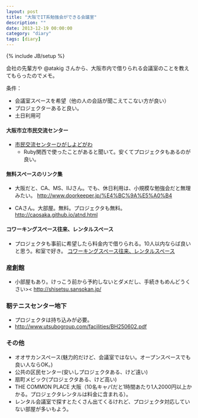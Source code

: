 ```yaml
---
layout: post
title: "大阪でIT系勉強会ができる会議室"
description: ""
date: 2013-12-19 00:00:00
category: "diary"
tags: [diary]
---
```

{% include JB/setup %}

会社の先輩方や @atakig さんから、大阪市内で借りられる会議室のことを教えてもらったのでメモ。

条件：

- 会議室スペースを希望（他の人の会話が聞こえてこない方が良い）
- プロジェクターあると良い。
- 土日利用可

#### 大阪市立市民交流センター


- [市民交流センターひがしよどがわ](http://www.skc-higashiyodogawa.jp/html/chinshitu.html)
  - Ruby関西で使ったことがあると聞いて。安くてプロジェクタもあるのが良い。



#### 無料スペースのリンク集

- 大阪だと、CA、MS、IIJさん。でも、休日利用は、小規模な勉強会だと無理みたい。
<a href="http://www.doorkeeper.jp/%E4%BC%9A%E5%A0%B4" target="_blank">http://www.doorkeeper.jp/%E4%BC%9A%E5%A0%B4</a>

- CAさん。大部屋。無料。プロジェクタも無料。
<a href="http://caosaka.github.io/atnd.html">http://caosaka.github.io/atnd.html</a>

#### コワーキングスペース往来、レンタルスペース

- プロジェクタも事前に希望したら料金内で借りられる。10人以内ならば良いと思う。和室で好き。
<a href="http://ourai.jimdo.com/%E3%83%AC%E3%83%B3%E3%82%BF%E3%83%AB%E3%82%B9%E3%83%9A%E3%83%BC%E3%82%B9%E5%88%A9%E7%94%A8/"
target="_blank">コワーキングスペース往来、レンタルスペース</a>

### 産創館

- 小部屋もあり。けっこう前から予約しないとダメだし、手続きもめんどうくさい><
<a href="http://shisetsu.sansokan.jp/">http://shisetsu.sansokan.jp/</a>

### 靭テニスセンター地下

- プロジェクタは持ち込みが必要。
- <a href="http://www.utsubogroup.com/facilities/BH250602.pdf">http://www.utsubogroup.com/facilities/BH250602.pdf</a>

### その他

- オオサカンスペース(魅力的だけど、会議室ではない。オープンスペースでも良い人ならOK。)
- 公共の区民センター(安いしプロジェクタある、けど遠い)
- 扇町メビック(プロジェクタある、けど高い)
- THE COMMON PLACE 大阪（10名キャパだと1時間あたり1人2000円以上かかる。プロジェクタレンタルは料金に含まれる）。
- レンタル会議室で探すとたくさん出てくるけれど、プロジェクタ対応していない部屋が多いもよう。
